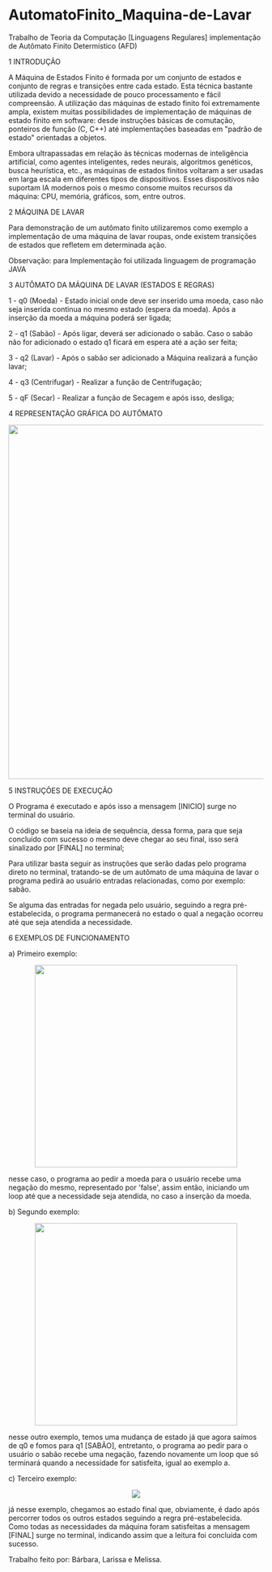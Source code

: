 # AutomatoFinito_Maquina-de-Lavar
Trabalho de Teoria da Computação [Linguagens Regulares] implementação de Autômato Finito Determistico (AFD)


1  INTRODUÇÃO

A Máquina de Estados Finito é formada por um conjunto de estados e conjunto de regras e transições entre cada estado. Esta técnica bastante utilizada  devido a necessidade de pouco processamento e fácil compreensão. A utilização das máquinas de estado finito foi extremamente ampla, existem muitas possibilidades de implementação de máquinas de estado finito em software: desde instruções básicas de comutação, ponteiros de função (C, C++) até implementações baseadas em "padrão de estado" orientadas a objetos.
      
Embora ultrapassadas em relação às técnicas modernas de inteligência artificial, como agentes inteligentes, redes neurais, algoritmos genéticos, busca heurística, etc., as máquinas de estados finitos voltaram a ser usadas em larga escala em diferentes tipos de dispositivos. Esses dispositivos não suportam IA modernos pois o mesmo consome muitos recursos da máquina: CPU, memória, gráficos, som, entre outros. 

2  MÁQUINA DE LAVAR 

Para demonstração de um autômato finito utilizaremos como exemplo a implementação de uma máquina de lavar roupas, onde existem transições de estados que refletem em determinada ação.  

Observação: para Implementação foi utilizada linguagem de programação JAVA

3 AUTÔMATO DA MÁQUINA DE LAVAR (ESTADOS E REGRAS)

1 - q0 (Moeda) - Estado inicial onde deve ser inserido uma moeda, caso não seja inserida  continua no mesmo estado (espera da moeda). Após a inserção da moeda a máquina  poderá ser ligada; 

2 - q1 (Sabão) - Após ligar, deverá ser adicionado o sabão. Caso o sabão não for adicionado o estado q1 ficará em espera até a ação ser feita;

3 - q2 (Lavar) - Após o sabão ser adicionado a Máquina realizará a função lavar;

4 - q3 (Centrifugar) - Realizar a função de Centrifugação; 

5 - qF  (Secar) - Realizar a função de Secagem e após isso, desliga;

4 REPRESENTAÇÃO GRÁFICA DO AUTÔMATO

<div align="center">
<img src="https://user-images.githubusercontent.com/107162134/184997730-6cf997aa-57d7-4704-b95a-26fcdb23734c.jpg" width="700px" />
</div>

5 INSTRUÇÕES DE EXECUÇÃO 

O Programa é executado e após isso a mensagem [INICIO] surge no terminal do usuário.

O código se baseia na ideia de sequência, dessa forma, para que seja concluído com sucesso o mesmo deve chegar ao seu final, isso será sinalizado por [FINAL] no terminal;

Para utilizar basta seguir as instruções que serão dadas pelo programa direto no terminal, tratando-se de um autômato de uma máquina de lavar o programa pedirá ao usuário entradas relacionadas, como por exemplo: sabão.

Se alguma das entradas for negada pelo usuário, seguindo a regra pré-estabelecida, o programa permanecerá no estado o qual a negação ocorreu até que seja atendida a necessidade.

6 EXEMPLOS DE FUNCIONAMENTO 

a) Primeiro exemplo: 

<div align="center">
<img src="https://user-images.githubusercontent.com/107162134/185001498-41766e0d-44c6-408a-96f3-8f30acf19489.png" width="400px" />
</div>

nesse caso, o programa ao pedir a moeda para o usuário recebe uma negação do mesmo, representado por 'false', assim então, iniciando um loop até que a necessidade seja atendida, no caso a inserção da moeda.

b) Segundo exemplo:

<div align="center">
<img src="https://user-images.githubusercontent.com/107162134/185002110-54107b27-1c26-4bb0-b640-7075f1d8eb3c.png" width="400px" />
</div>

nesse outro exemplo, temos uma mudança de estado já que agora saímos de q0 e fomos para q1 [SABÃO], entretanto, o programa ao pedir para o usuário o sabão recebe uma negação, fazendo novamente um loop que só terminará quando a necessidade for satisfeita, igual ao exemplo a.  

c) Terceiro exemplo: 

<div align="center">
<img src="https://user-images.githubusercontent.com/107162134/185002724-d73b6e87-3c7f-4434-bd2d-38fd9e0847b8.png"300px" />
</div>

já nesse exemplo, chegamos ao estado final que, obviamente, é dado após percorrer todos os outros estados seguindo a regra pré-estabelecida. Como todas as necessidades da máquina foram satisfeitas a mensagem [FINAL] surge no terminal, indicando assim que a leitura foi concluída com sucesso.


Trabalho feito por: Bárbara, Larissa e Melissa.
